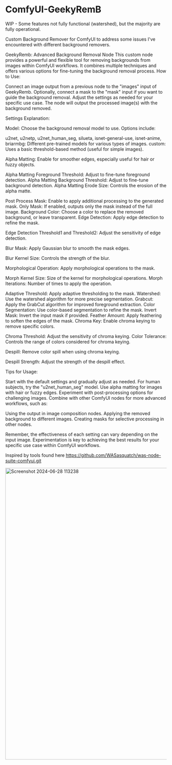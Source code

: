 # ComfyUI-GeekyRemB

WIP - Some features not fully functional (watershed), but the majority are fully operational.  

Custom Background Remover for ComfyUI to address some issues I've encountered with different background removers. 

GeekyRemb: Advanced Background Removal Node
This custom node provides a powerful and flexible tool for removing backgrounds from images within ComfyUI workflows. It combines multiple techniques and offers various options for fine-tuning the background removal process.
How to Use:

Connect an image output from a previous node to the "images" input of GeekyRemb.
Optionally, connect a mask to the "mask" input if you want to guide the background removal.
Adjust the settings as needed for your specific use case.
The node will output the processed image(s) with the background removed.

Settings Explanation:

Model: Choose the background removal model to use. Options include:

u2net, u2netp, u2net_human_seg, silueta, isnet-general-use, isnet-anime, briarmbg: Different pre-trained models for various types of images.
custom: Uses a basic threshold-based method (useful for simple images).


Alpha Matting: Enable for smoother edges, especially useful for hair or fuzzy objects.

Alpha Matting Foreground Threshold: Adjust to fine-tune foreground detection.
Alpha Matting Background Threshold: Adjust to fine-tune background detection.
Alpha Matting Erode Size: Controls the erosion of the alpha matte.


Post Process Mask: Enable to apply additional processing to the generated mask.
Only Mask: If enabled, outputs only the mask instead of the full image.
Background Color: Choose a color to replace the removed background, or leave transparent.
Edge Detection: Apply edge detection to refine the mask.

Edge Detection Threshold1 and Threshold2: Adjust the sensitivity of edge detection.


Blur Mask: Apply Gaussian blur to smooth the mask edges.

Blur Kernel Size: Controls the strength of the blur.


Morphological Operation: Apply morphological operations to the mask.

Morph Kernel Size: Size of the kernel for morphological operations.
Morph Iterations: Number of times to apply the operation.


Adaptive Threshold: Apply adaptive thresholding to the mask.
Watershed: Use the watershed algorithm for more precise segmentation.
Grabcut: Apply the GrabCut algorithm for improved foreground extraction.
Color Segmentation: Use color-based segmentation to refine the mask.
Invert Mask: Invert the input mask if provided.
Feather Amount: Apply feathering to soften the edges of the mask.
Chroma Key: Enable chroma keying to remove specific colors.

Chroma Threshold: Adjust the sensitivity of chroma keying.
Color Tolerance: Controls the range of colors considered for chroma keying.


Despill: Remove color spill when using chroma keying.

Despill Strength: Adjust the strength of the despill effect.



Tips for Usage:

Start with the default settings and gradually adjust as needed.
For human subjects, try the "u2net_human_seg" model.
Use alpha matting for images with hair or fuzzy edges.
Experiment with post-processing options for challenging images.
Combine with other ComfyUI nodes for more advanced workflows, such as:

Using the output in image composition nodes.
Applying the removed background to different images.
Creating masks for selective processing in other nodes.



Remember, the effectiveness of each setting can vary depending on the input image. Experimentation is key to achieving the best results for your specific use case within ComfyUI workflows.

Inspired by tools found here https://github.com/WASasquatch/was-node-suite-comfyui.git


<img width="907" alt="Screenshot 2024-06-28 113238" src="https://github.com/GeekyGhost/ComfyUI-GeekyRemB/assets/111990299/fc5b0df2-6410-4751-8719-6eb6841574cb">
